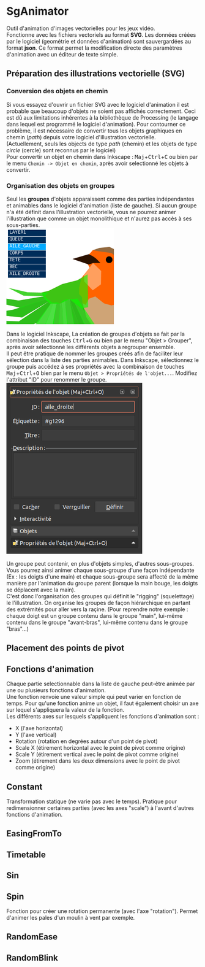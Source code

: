 # SgAnimator
Outil d'animation d'images vectorielles pour les jeux vidéo.<br>
Fonctionne avec les fichiers vectoriels au format **SVG**. Les données créées par le logiciel (geométrie et données d'animation) sont sauvergardées au format **json**. Ce format permet la modification directe des paramètres d'animation avec un éditeur de texte simple.

## Préparation des illustrations vectorielle (SVG)
### Conversion des objets en chemin
Si vous essayez d'ouvrir un fichier SVG avec le logiciel d'animation il est probable que beaucoup d'objets ne soient pas affichés correctement. Ceci est dû aux limitations inhérentes à la bibliothèque de Processing (le langage dans lequel est programmé le logiciel d'animation). Pour contourner ce problème, il est nécessaire de convertir tous les objets graphiques en chemin (*path*) depuis votre logiciel d'illustration vectorielle.<br>
(Actuellement, seuls les objects de type *path* (chemin) et les objets de type *circle* (cercle) sont reconnus par le logiciel)<br>
Pour convertir un objet en chemin dans Inkscape : <kbd>Maj</kbd>+<kbd>Ctrl</kbd>+<kbd>C</kbd> ou bien par le menu `Chemin -> Objet en chemin`, après avoir selectionné les objets à convertir.
### Organisation des objets en groupes
Seul les **groupes** d'objets apparaissent comme des parties indépendantes et animables dans le logiciel d'animation (liste de gauche). Si aucun groupe n'a été définit dans l'illustration vectorielle, vous ne pourrez animer l'illustration que comme un objet monolithique et n'aurez pas accès à ses sous-parties.<br>
![parts list](res/sga_partslist.png)

Dans le logiciel Inkscape, La création de groupes d'objets se fait par la combinaison des touches <kbd>Ctrl</kbd>+<kbd>G</kbd> ou bien par le menu "Objet > Grouper", après avoir sélectionné les différents objets à regrouper ensemble.<br>
Il peut être pratique de nommer les groupes créés afin de faciliter leur sélection dans la liste des parties animables. Dans Inkscape, sélectionnez le groupe puis accédez à ses propriétés avec la combinaison de touches <kbd>Maj</kbd>+<kbd>Ctrl</kbd>+<kbd>O</kbd> bien par le menu `Objet > Propriétés de l'objet...`. Modifiez l'attribut "ID" pour renommer le groupe.<br>
![inkscape group id](res/inkscape_groupid.png)

Un groupe peut contenir, en plus d'objets simples, d'autres sous-groupes. Vous pourrez ainsi animer chaque sous-groupe d'une façon indépendante (Ex : les doigts d'une main) et chaque sous-groupe sera affecté de la même manière par l'animation du groupe parent (lorsque la main bouge, les doigts se déplacent avec la main).<br>
C'est donc l'organisation des groupes qui définit le "rigging" (squelettage) le l'illustration. On organise les groupes de façon hiérarchique en partant des extrémités pour aller vers la raçine. (Pour reprendre notre exemple : chaque doigt est un groupe contenu dans le groupe "main", lui-même contenu dans le groupe "avant-bras", lui-même contenu dans le groupe "bras"...)

## Placement des points de pivot

## Fonctions d'animation
Chaque partie selectionnable dans la liste de gauche peut-être animée par une ou plusieurs fonctions d'animation.<br>
Une fonction renvoie une valeur simple qui peut varier en fonction de temps. Pour qu'une fonction anime un objet, il faut également choisir un axe sur lequel s'appliquera la valeur de la fonction.<br>
Les différents axes sur lesquels s'appliquent les fonctions d'animation sont :
* X (l'axe horizontal)
* Y (l'axe vertical)
* Rotation (rotation en degrées autour d'un point de pivot)
* Scale X (étirement horizontal avec le point de pivot comme origine)
* Scale Y (étirement vertical avec le point de pivot comme origine)
* Zoom (étirement dans les deux dimensions avec le point de pivot comme origine)

## Constant
Transformation statique (ne varie pas avec le temps).
Pratique pour redimensionner certaines parties (avec les axes "scale") à l'avant d'autres fonctions d'animation.
## EasingFromTo
## Timetable
## Sin
## Spin
Fonction pour créer une rotation permanente (avec l'axe "rotation"). Permet d'animer les pales d'un moulin à vent par exemple.
## RandomEase
## RandomBlink
